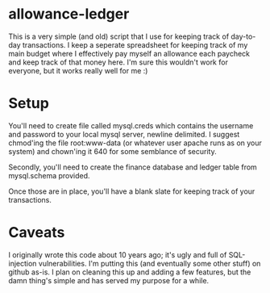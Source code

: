 # allowance-ledger
This is a very simple (and old) script that I use for keeping track of day-to-day transactions.  I keep a seperate spreadsheet for keeping track of my main budget where I effectively pay myself an allowance each paycheck and keep track of that money here.  I'm sure this wouldn't work for everyone, but it works really well for me :)

# Setup
You'll need to create file called mysql.creds which contains the username and password to your local mysql server, newline delimited.  I suggest chmod'ing the file root:www-data (or whatever user apache runs as on your system) and chown'ing it 640 for some semblance of security.

Secondly, you'll need to create the finance database and ledger table from mysql.schema provided.

Once those are in place, you'll have a blank slate for keeping track of your transactions.

# Caveats
I originally wrote this code about 10 years ago; it's ugly and full of SQL-injection vulnerabilities.  I'm putting this (and eventually some other stuff) on github as-is.  I plan on cleaning this up and adding a few features, but the damn thing's simple and has served my purpose for a while.
